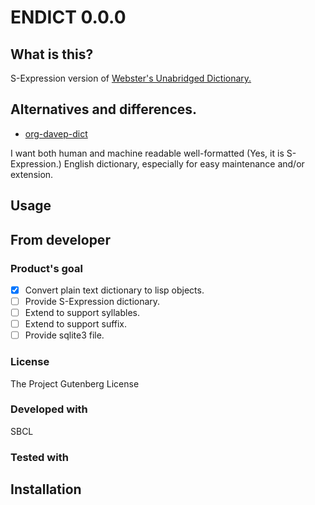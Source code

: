 # ENDICT 0.0.0
## What is this?
S-Expression version of [Webster's Unabridged Dictionary.][origin]

## Alternatives and differences.
* [org-davep-dict]

I want both human and machine readable well-formatted (Yes, it is S-Expression.) English dictionary, especially for easy maintenance and/or extension.

## Usage

## From developer

### Product's goal

- [x] Convert plain text dictionary to lisp objects.
- [ ] Provide S-Expression dictionary.
- [ ] Extend to support syllables.
- [ ] Extend to support suffix.
- [ ] Provide sqlite3 file.

### License
The Project Gutenberg License

### Developed with
SBCL

### Tested with

## Installation

<!-- Links -->
[origin]:https://www.gutenberg.org/ebooks/29765
[org-davep-dict]:https://github.com/davep/org-davep-dict
